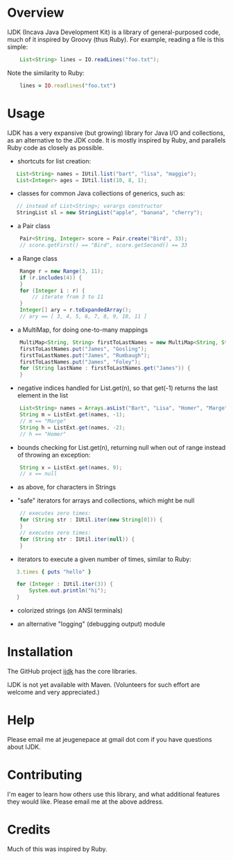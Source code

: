 # Overview

IJDK (Incava Java Development Kit) is a library of general-purposed code, much of it inspired by
Groovy (thus Ruby). For example, reading a file is this simple:

```java
    List<String> lines = IO.readLines("foo.txt");
```

Note the similarity to Ruby:

```ruby
    lines = IO.readlines("foo.txt")
```

# Usage

IJDK has a very expansive (but growing) library for Java I/O and collections, as an alternative to
the JDK code. It is mostly inspired by Ruby, and parallels Ruby code as closely as possible.

* shortcuts for list creation:

```java
   List<String> names = IUtil.list("bart", "lisa", "maggie");
   List<Integer> ages = IUtil.list(10, 8, 1);
```

* classes for common Java collections of generics, such as:

```java
   // instead of List<String>; varargs constructor
   StringList sl = new StringList("apple", "banana", "cherry");
```

* a Pair class

```java
    Pair<String, Integer> score = Pair.create("Bird", 33);
    // score.getFirst() == "Bird", score.getSecond() == 33
```

* a Range class

```java
    Range r = new Range(3, 11);
    if (r.includes(4)) {
    }
    for (Integer i : r) {
        // iterate from 3 to 11
    }
    Integer[] ary = r.toExpandedArray();
    // ary == [ 3, 4, 5, 6, 7, 8, 9, 10, 11 ]
```

* a MultiMap, for doing one-to-many mappings

```java
    MultiMap<String, String> firstToLastNames = new MultiMap<String, String>();
    firstToLastNames.put("James", "Gosling");
    firstToLastNames.put("James", "Rumbaugh");
    firstToLastNames.put("James", "Foley");
    for (String lastName : firstToLastNames.get("James")) {
    }
```

* negative indices handled for List.get(n), so that get(-1) returns the last
  element in the list

```java
    List<String> names = Arrays.asList("Bart", "Lisa", "Homer", "Marge");
    String m = ListExt.get(names, -1);
    // m == "Marge"
    String h = ListExt.get(names, -2);
    // h == "Homer"
```

* bounds checking for List.get(n), returning null when out of range instead of
  throwing an exception:

```java
    String x = ListExt.get(names, 9);
    // x == null
```

* as above, for characters in Strings

* "safe" iterators for arrays and collections, which might be null

```java
    // executes zero times:
    for (String str : IUtil.iter(new String[0])) {
    }
    // executes zero times:
    for (String str : IUtil.iter(null)) {
    }
```

* iterators to execute a given number of times, similar to Ruby:

```ruby
   3.times { puts "hello" }
```

```java
   for (Integer : IUtil.iter(3)) {
       System.out.println("hi");
   }
```

* colorized strings (on ANSI terminals)

* an alternative "logging" (debugging output) module

# Installation

The GitHub project [ijdk](http://github.com/jpace/ijdk "IJDK") has the core
libraries.

IJDK is not yet available with Maven. (Volunteers for such effort are welcome and very appreciated.)

# Help

Please email me at jeugenepace at gmail dot com if you have questions about
IJDK.

# Contributing

I'm eager to learn how others use this library, and what additional features
they would like. Please email me at the above address.

# Credits

Much of this was inspired by Ruby.
